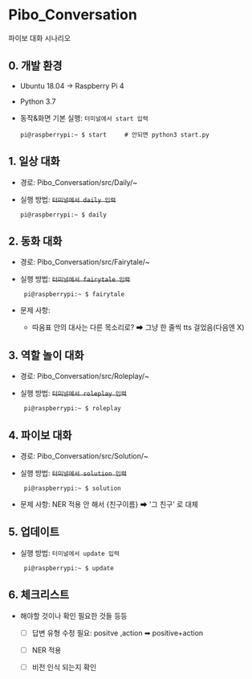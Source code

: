 # Pibo_Conversation
파이보 대화 시나리오

## 0. 개발 환경
* Ubuntu 18.04 -> Raspberry Pi 4
* Python 3.7
* 동작&화면 기본 실행: `터미널에서 start 입력`

      pi@raspberrypi:~ $ start     # 안되면 python3 start.py 

## 1. 일상 대화
* 경로: Pibo_Conversation/src/Daily/~
* 실행 방법: ~~`터미널에서 daily 입력`~~

      pi@raspberrypi:~ $ daily

## 2. 동화 대화
* 경로: Pibo_Conversation/src/Fairytale/~
* 실행 방법: ~~`터미널에서 fairytale 입력`~~
  
       pi@raspberrypi:~ $ fairytale

* 문제 사항: 
  - 따옴표 안의 대사는 다른 목소리로? ➡ 그냥 한 줄씩 tts 걸었음(다음엔 X)

## 3. 역할 놀이 대화
* 경로: Pibo_Conversation/src/Roleplay/~
* 실행 방법: ~~`터미널에서 roleplay 입력`~~

       pi@raspberrypi:~ $ roleplay

## 4. 파이보 대화
* 경로: Pibo_Conversation/src/Solution/~
* 실행 방법: ~~`터미널에서 solution 입력`~~

       pi@raspberrypi:~ $ solution

* 문제 사항: NER 적용 안 해서 {친구이름} ➡ '그 친구' 로 대체

## 5. 업데이트
* 실행 방법: `터미널에서 update 입력`

       pi@raspberrypi:~ $ update

## 6. 체크리스트
* 해야할 것이나 확인 필요한 것들 등등
  - [ ] 답변 유형 수정 필요: positve ,action ➡ positive+action
  - [ ] NER 적용
  - [ ] 비전 인식 되는지 확인


